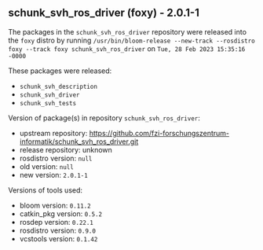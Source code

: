 ## schunk_svh_ros_driver (foxy) - 2.0.1-1

The packages in the `schunk_svh_ros_driver` repository were released into the `foxy` distro by running `/usr/bin/bloom-release --new-track --rosdistro foxy --track foxy schunk_svh_ros_driver` on `Tue, 28 Feb 2023 15:35:16 -0000`

These packages were released:
- `schunk_svh_description`
- `schunk_svh_driver`
- `schunk_svh_tests`

Version of package(s) in repository `schunk_svh_ros_driver`:

- upstream repository: https://github.com/fzi-forschungszentrum-informatik/schunk_svh_ros_driver.git
- release repository: unknown
- rosdistro version: `null`
- old version: `null`
- new version: `2.0.1-1`

Versions of tools used:

- bloom version: `0.11.2`
- catkin_pkg version: `0.5.2`
- rosdep version: `0.22.1`
- rosdistro version: `0.9.0`
- vcstools version: `0.1.42`


